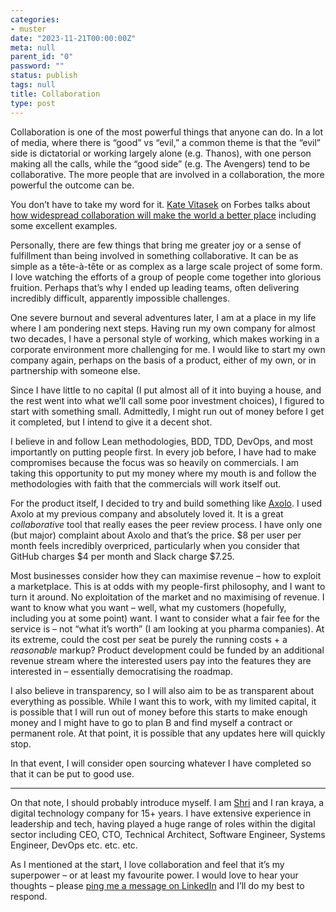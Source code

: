```yaml
---
categories:
- muster
date: "2023-11-21T00:00:00Z"
meta: null
parent_id: "0"
password: ""
status: publish
tags: null
title: Collaboration
type: post
---
```


Collaboration is one of the most powerful things that anyone can do. In a lot of
media, where there is “good” vs “evil,” a common theme is that the “evil” side
is dictatorial or working largely alone (e.g. Thanos), with one person making
all the calls, while the “good side” (e.g. The Avengers) tend to be
collaborative. The more people that are involved in a collaboration, the more
powerful the outcome can be.

You don’t have to take my word for it.
[Kate Vitasek](https://www.forbes.com/sites/katevitasek/) on Forbes talks about
[how widespread collaboration will make the world a better place](https://www.forbes.com/sites/katevitasek/2022/08/29/widespread-collaboration-will-make-the-world-a-better-place/)
including some excellent examples.

Personally, there are few things that bring me greater joy or a sense of
fulfillment than being involved in something collaborative. It can be as simple
as a tête-à-tête or as complex as a large scale project of some form. I love
watching the efforts of a group of people come together into glorious fruition.
Perhaps that’s why I ended up leading teams, often delivering incredibly
difficult, apparently impossible challenges.

One severe burnout and several adventures later, I am at a place in my life
where I am pondering next steps. Having run my own company for almost two
decades, I have a personal style of working, which makes working in a corporate
environment more challenging for me. I would like to start my own company again,
perhaps on the basis of a product, either of my own, or in partnership with
someone else.

Since I have little to no capital (I put almost all of it into buying a house,
and the rest went into what we’ll call some poor investment choices), I figured
to start with something small. Admittedly, I might run out of money before I get
it completed, but I intend to give it a decent shot.

I believe in and follow Lean methodologies, BDD, TDD, DevOps, and most
importantly on putting people first. In every job before, I have had to make
compromises because the focus was so heavily on commercials. I am taking this
opportunity to put my money where my mouth is and follow the methodologies with
faith that the commercials will work itself out.

For the product itself, I decided to try and build something like
[Axolo](https://axolo.co/). I used Axolo at my previous company and absolutely
loved it. It is a great _collaborative_ tool that really eases the peer review
process. I have only one (but major) complaint about Axolo and that’s the price.
$8 per user per month feels incredibly overpriced, particularly when you
consider that GitHub charges $4 per month and Slack charge $7.25.

Most businesses consider how they can maximise revenue – how to exploit a
marketplace. This is at odds with my people-first philosophy, and I want to turn
it around. No exploitation of the market and no maximising of revenue. I want to
know what you want – well, what my customers (hopefully, including you at some
point) want. I want to consider what a fair fee for the service is – not “what
it’s worth” (I am looking at you pharma companies). At its extreme, could the
cost per seat be purely the running costs + a _reasonable_ markup? Product
development could be funded by an additional revenue stream where the interested
users pay into the features they are interested in – essentially democratising
the roadmap.

I also believe in transparency, so I will also aim to be as transparent about
everything as possible. While I want this to work, with my limited capital, it
is possible that I will run out of money before this starts to make enough money
and I might have to go to plan B and find myself a contract or permanent role.
At that point, it is possible that any updates here will quickly stop.

In that event, I will consider open sourcing whatever I have completed so that
it can be put to good use.

---

On that note, I should probably introduce myself. I am
[Shri](https://www.linkedin.com/in/shriramshrishrikumar/) and I ran kraya, a
digital technology company for 15+ years. I have extensive experience in
leadership and tech, having played a huge range of roles within the digital
sector including CEO, CTO, Technical Architect, Software Engineer, Systems
Engineer, DevOps etc. etc. etc.

As I mentioned at the start, I love collaboration and feel that it’s my
superpower – or at least my favourite power. I would love to hear your thoughts
– please
[ping me a message on LinkedIn](https://www.linkedin.com/in/shriramshrishrikumar/)
and I’ll do my best to respond.
